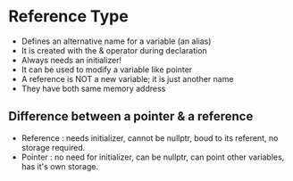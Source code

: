 # Reference Type
- Defines an alternative name for a variable (an alias)
- It is created with the & operator during declaration
- Always needs an initializer!
- It can be used to modify a variable like pointer
- A reference is NOT a new variable; it is just another name
- They have both same memory address

## Difference between a pointer & a reference
- Reference : needs initializer, cannot be nullptr, boud to its referent, no storage required. 
- Pointer : no need for initializer, can be nullptr, can point other variables, has it's own storage.


